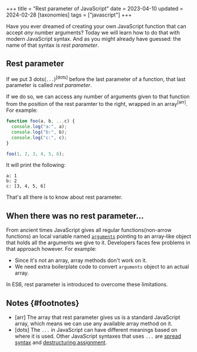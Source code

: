 +++
title = "Rest parameter of JavaScript"
date = 2023-04-10
updated = 2024-02-28
[taxonomies]
tags = ["javascript"]
+++

Have you ever dreamed of creating your own JavaScript function that can accept _any_ number arguments? Today we will learn how to do that with modern JavaScript syntax. And as you might already have guessed: the name of that syntax is _rest parameter_.

## Rest parameter

If we put 3 dots(`...`)<sup data-fnref>[dots]</sup> before the last parameter of a function, that last parameter is called _rest parameter_.

If we do so, we can access any number of arguments given to that function from the position of the rest paramter to the right, wrapped in an array<sup data-fnref>[arr]</sup>. For example:

```js
function foo(a, b, ...c) {
  console.log("a:", a);
  console.log("b:", b);
  console.log("c:", c);
}

foo(1, 2, 3, 4, 5, 6);
```

It will print the following:

```
a: 1
b: 2
c: [3, 4, 5, 6]
```

That's all there is to know about rest parameter.

## When there was no rest parameter&hellip;

From ancient times JavaScript gives all regular functions(non-arrow functions) an local variable named [`arguments`](https://developer.mozilla.org/en-US/docs/Web/JavaScript/Reference/Functions/arguments) pointing to an array-like object that holds all the arguments we give to it. Developers faces few problems in that approach however. For example:

- Since it's not an array, array methods don't work on it.
- We need extra boilerplate code to convert `arguments` object to an actual array.

In ES6, rest parameter is introduced to overcome these limitations.

## Notes {#footnotes}

- [arr] The array that rest parameter gives us is a standard JavaScript array, which means we can use any available array method on it.
- [dots] The `...` in JavaScript can have different meanings based on where it is used. Other JavaScript syntaxes that uses `...` are [spread syntax](https://developer.mozilla.org/en-US/docs/Web/JavaScript/Reference/Operators/Spread_syntax) and [destructuring assignment](https://developer.mozilla.org/en-US/docs/Web/JavaScript/Reference/Operators/Destructuring_assignment).
